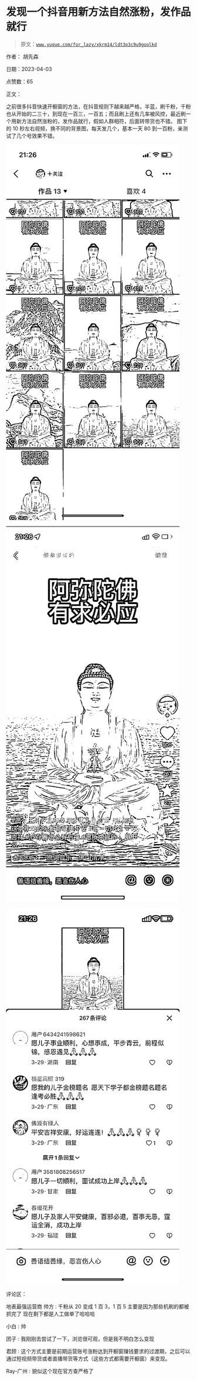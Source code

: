 # 发现一个抖音用新方法自然涨粉，发作品就行

> 原文：[`www.yuque.com/for_lazy/xkrm14/ldt3p3c9u9goolkd`](https://www.yuque.com/for_lazy/xkrm14/ldt3p3c9u9goolkd)

作者： 胡先森

日期：2023-04-03

点赞数：65

正文：

之前很多抖音快速开橱窗的方法，在抖音规则下越来越严格，半蓝，刷千粉，千粉也从开始的二三十，到现在一百三，一百五；而且刷上还有几率被风控，最近刷一个用新方法自然涨粉的，发作品就行，假如人群相符，后面转带货也不错。 图下的 10 秒左右视频，换不同的背景图，每天发几个，基本一天 80 到一百粉，亲测试了几个号效果不错。

![](img/39d366ed6166f0982af706e768f15c0a.png)

![](img/a51bce757582b5c2f97fbf633b10ad5c.png)  

![](img/9c226b442c48b25da5d9c5601446df6f.png)  

评论区：

地表最强运营商 帅方 : 千粉从 20 变成 1 百 3，1 百 5 主要是因为那些机刷的都被抓完了 现在剩下都是人工做单了哈哈哈

小白 : 帅

团子 : 我刚刚去尝试了一下，浏览很可观，但是我不明白怎么变现

君顾 : 这个方式主要是前期运营账号涨粉达到开橱窗赚钱要求的过渡期，之后可以通过短视频带货或者直播带货等方式（这些方式都需要开橱窗）来变现。

Ray-广州 : 貌似这个现在官方查严格了




